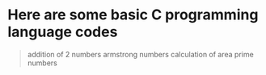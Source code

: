 # Here are some basic C programming language codes
> addition of 2 numbers 
> armstrong numbers
> calculation of area
> prime numbers 
